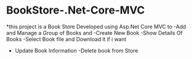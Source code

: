 # BookStore-.Net-Core-MVC 
*this project is a Book Store Developed using Asp.Net Core MVC to 
-Add and Manage a Group of Books and 
-Create New Book 
-Show Details Of Books 
-Select Book file and Download it if i want
- Update Book Information
-Delete book from Store

